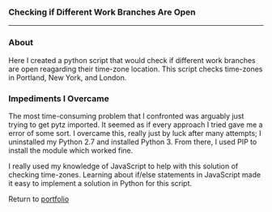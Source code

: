 ### Checking if Different Work Branches Are Open
***

### About
Here I created a python script that would check if different work branches are open reagarding their time-zone location. This script checks time-zones in Portland, New York, and London.

### Impediments I Overcame
The most time-consuming problem that I confronted was arguably just trying to get pytz imported. It seemed as if every approach I tried gave me a error of some sort. I overcame this, really just by luck after many attempts; I uninstalled my Python 2.7 and installed Python 3. From there, I used PIP to install the module which worked fine.

I really used my knowledge of JavaScript to help with this solution of checking time-zones. Learning about if/else statements in JavaScript made it easy to implement a solution in Python for this script.

Return to [portfolio](../../../../)
